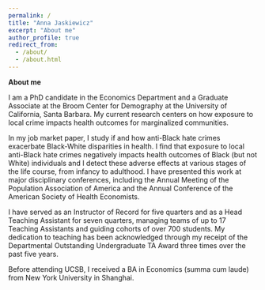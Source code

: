 ```yaml
---
permalink: /
title: "Anna Jaskiewicz"
excerpt: "About me"
author_profile: true
redirect_from: 
  - /about/
  - /about.html
---
```

**About me**

I am a PhD candidate in the Economics Department and a Graduate Associate at the Broom Center for Demography at the University of California, Santa Barbara. My current research centers on how exposure to local crime impacts health outcomes for marginalized communities. 

In my job market paper, I study if and how anti-Black hate crimes exacerbate Black-White disparities in health. I find that exposure to local anti-Black hate crimes negatively impacts health outcomes of Black (but not White) individuals and I detect these adverse effects at various stages of the life course, from infancy to adulthood. I have presented this work at major disciplinary conferences, including the Annual Meeting of the Population Association of America and the Annual Conference of the American Society of Health Economists. 

I have served as an Instructor of Record for five quarters and as a Head Teaching Assistant for seven quarters, managing teams of up to 17 Teaching Assistants and guiding cohorts of over 700 students. My dedication to teaching has been acknowledged through my receipt of the Departmental Outstanding Undergraduate TA Award three times over the past five years.

Before attending UCSB, I received a BA in Economics (summa cum laude) from New York University in Shanghai. 


